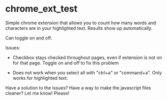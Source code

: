 # chrome_ext_test

Simple chrome extension that allows you to count how many words and characters are in your highlighted text. Results show up automatically.

Can toggle on and off. 

Issues: 
 - Checkbox stays checked throughout pages, even if extension is not on for that page. Toggle on and off to fix this problem

 - Does not work when you select all with "ctrl+a" or "command+a". Only works for highlighted text. 

 Have a solution to the issues? Have a way to make the javascript files cleaner? Let me know! Please!